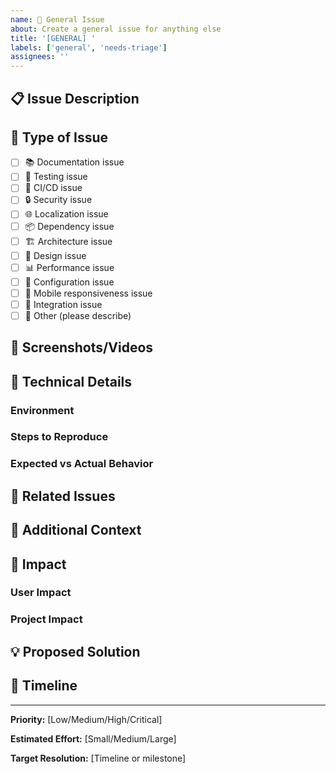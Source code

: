 ```yaml
---
name: 📝 General Issue
about: Create a general issue for anything else
title: '[GENERAL] '
labels: ['general', 'needs-triage']
assignees: ''
---
```


## 📋 Issue Description

<!-- A clear and concise description of the issue -->

## 🎯 Type of Issue

<!-- Mark the appropriate option(s) with [x] -->

- [ ] 📚 Documentation issue
- [ ] 🧪 Testing issue
- [ ] 🚀 CI/CD issue
- [ ] 🔒 Security issue
- [ ] 🌐 Localization issue
- [ ] 📦 Dependency issue
- [ ] 🏗️ Architecture issue
- [ ] 🎨 Design issue
- [ ] 📊 Performance issue
- [ ] 🔧 Configuration issue
- [ ] 📱 Mobile responsiveness issue
- [ ] 🔗 Integration issue
- [ ] 🔄 Other (please describe)

## 📸 Screenshots/Videos

<!-- If applicable, add screenshots or videos to help explain your issue -->

## 🔧 Technical Details

<!-- Provide any relevant technical details -->

### Environment
<!-- Describe your environment -->

### Steps to Reproduce
<!-- If applicable, describe how to reproduce the issue -->

### Expected vs Actual Behavior
<!-- If applicable, describe what you expected vs what actually happened -->

## 🔗 Related Issues

<!-- Link any related issues -->

## 📝 Additional Context

<!-- Add any other context about the issue here -->

## 🎯 Impact

<!-- Describe the impact of this issue -->

### User Impact
<!-- How does this affect users? -->

### Project Impact
<!-- How does this affect the project? -->

## 💡 Proposed Solution

<!-- If you have a solution in mind, describe it here -->

## 📅 Timeline

<!-- If applicable, when does this need to be resolved? -->

---

**Priority:** [Low/Medium/High/Critical]

**Estimated Effort:** [Small/Medium/Large]

**Target Resolution:** [Timeline or milestone] 